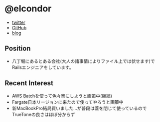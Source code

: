 @elcondor
====

- [twitter](https://twitter.com/elcondor)
- [GitHub](https://github.com/condor)
- [blog](http://blog.el-condor.net/)

Position
----

- 八丁堀にあるとある会社(大人の諸事情によりファイル上では伏せます)でRailsエンジニアをしています。

Recent Interest
----

- AWS Batchを使って色々楽にしようと画策中(継続)
- Fargate日本リージョンに来たので使ってやろうと画策中
- 新MacBookPro結局買いました…が普段は蓋を閉じて使っているのでTrueToneの良さはほぼ分からず
